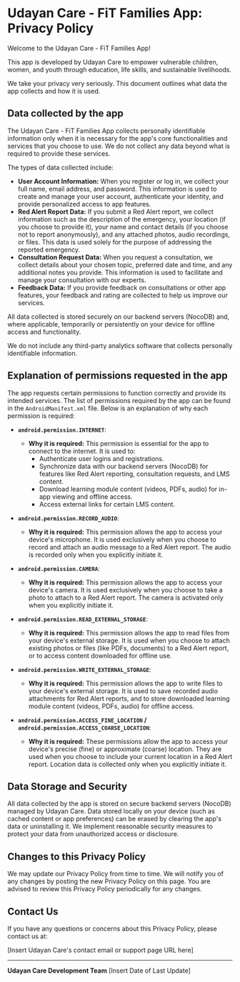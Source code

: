 # Udayan Care - FiT Families App: Privacy Policy

Welcome to the Udayan Care - FiT Families App!

This app is developed by Udayan Care to empower vulnerable children, women, and youth through education, life skills, and sustainable livelihoods.

We take your privacy very seriously. This document outlines what data the app collects and how it is used.

## Data collected by the app

The Udayan Care - FiT Families App collects personally identifiable information only when it is necessary for the app's core functionalities and services that you choose to use. We do not collect any data beyond what is required to provide these services.

The types of data collected include:

*   **User Account Information:** When you register or log in, we collect your full name, email address, and password. This information is used to create and manage your user account, authenticate your identity, and provide personalized access to app features.
*   **Red Alert Report Data:** If you submit a Red Alert report, we collect information such as the description of the emergency, your location (if you choose to provide it), your name and contact details (if you choose not to report anonymously), and any attached photos, audio recordings, or files. This data is used solely for the purpose of addressing the reported emergency.
*   **Consultation Request Data:** When you request a consultation, we collect details about your chosen topic, preferred date and time, and any additional notes you provide. This information is used to facilitate and manage your consultation with our experts.
*   **Feedback Data:** If you provide feedback on consultations or other app features, your feedback and rating are collected to help us improve our services.

All data collected is stored securely on our backend servers (NocoDB) and, where applicable, temporarily or persistently on your device for offline access and functionality.

We do not include any third-party analytics software that collects personally identifiable information.

## Explanation of permissions requested in the app

The app requests certain permissions to function correctly and provide its intended services. The list of permissions required by the app can be found in the `AndroidManifest.xml` file. Below is an explanation of why each permission is required:

*   **`android.permission.INTERNET`**:
    *   **Why it is required:** This permission is essential for the app to connect to the internet. It is used to:
        *   Authenticate user logins and registrations.
        *   Synchronize data with our backend servers (NocoDB) for features like Red Alert reporting, consultation requests, and LMS content.
        *   Download learning module content (videos, PDFs, audio) for in-app viewing and offline access.
        *   Access external links for certain LMS content.

*   **`android.permission.RECORD_AUDIO`**:
    *   **Why it is required:** This permission allows the app to access your device's microphone. It is used exclusively when you choose to record and attach an audio message to a Red Alert report. The audio is recorded only when you explicitly initiate it.

*   **`android.permission.CAMERA`**:
    *   **Why it is required:** This permission allows the app to access your device's camera. It is used exclusively when you choose to take a photo to attach to a Red Alert report. The camera is activated only when you explicitly initiate it.

*   **`android.permission.READ_EXTERNAL_STORAGE`**:
    *   **Why it is required:** This permission allows the app to read files from your device's external storage. It is used when you choose to attach existing photos or files (like PDFs, documents) to a Red Alert report, or to access content downloaded for offline use.

*   **`android.permission.WRITE_EXTERNAL_STORAGE`**:
    *   **Why it is required:** This permission allows the app to write files to your device's external storage. It is used to save recorded audio attachments for Red Alert reports, and to store downloaded learning module content (videos, PDFs, audio) for offline access.

*   **`android.permission.ACCESS_FINE_LOCATION` / `android.permission.ACCESS_COARSE_LOCATION`**:
    *   **Why it is required:** These permissions allow the app to access your device's precise (fine) or approximate (coarse) location. They are used when you choose to include your current location in a Red Alert report. Location data is collected only when you explicitly initiate it.

## Data Storage and Security

All data collected by the app is stored on secure backend servers (NocoDB) managed by Udayan Care. Data stored locally on your device (such as cached content or app preferences) can be erased by clearing the app's data or uninstalling it. We implement reasonable security measures to protect your data from unauthorized access or disclosure.

## Changes to this Privacy Policy

We may update our Privacy Policy from time to time. We will notify you of any changes by posting the new Privacy Policy on this page. You are advised to review this Privacy Policy periodically for any changes.

## Contact Us

If you have any questions or concerns about this Privacy Policy, please contact us at:

[Insert Udayan Care's contact email or support page URL here]

---
**Udayan Care Development Team**
[Insert Date of Last Update]
